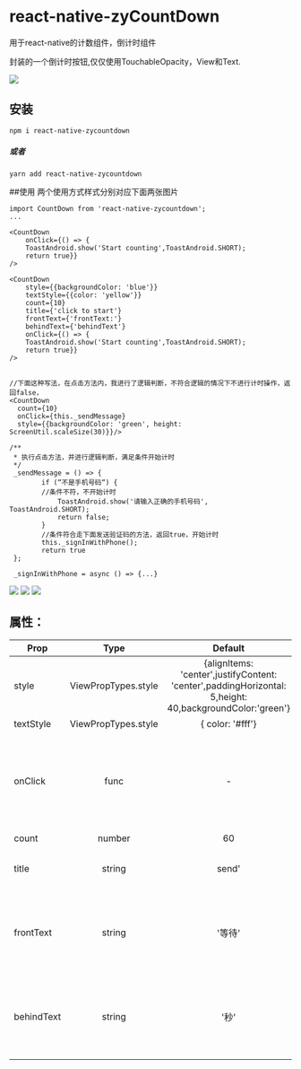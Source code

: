 # react-native-zyCountDown
用于react-native的计数组件，倒计时组件

  封装的一个倒计时按钮,仅仅使用TouchableOpacity，View和Text.  <br/>
  
![](3.gif)


## 安装
`npm i react-native-zycountdown`
#####   或者
`yarn add react-native-zycountdown`

##使用
两个使用方式样式分别对应下面两张图片
```
import CountDown from 'react-native-zycountdown';
...

<CountDown
    onClick={() => {
    ToastAndroid.show('Start counting',ToastAndroid.SHORT);
    return true}}
/>

<CountDown
    style={{backgroundColor: 'blue'}}
    textStyle={{color: 'yellow'}}
    count={10}
    title={'click to start'}
    frontText={'frontText:'}
    behindText={'behindText'}
    onClick={() => {
    ToastAndroid.show('Start counting',ToastAndroid.SHORT);
    return true}}
/>


//下面这种写法，在点击方法内，我进行了逻辑判断，不符合逻辑的情况下不进行计时操作，返回false，
<CountDown
  count={10}
  onClick={this._sendMessage}
  style={{backgroundColor: 'green', height: ScreenUtil.scaleSize(30)}}/>
                            
/**
 * 执行点击方法，并进行逻辑判断，满足条件开始计时
 */
 _sendMessage = () => {
        if (“不是手机号码“) {
        //条件不符，不开始计时
            ToastAndroid.show('请输入正确的手机号码', ToastAndroid.SHORT);
            return false; 
        }
        //条件符合走下面发送验证码的方法，返回true，开始计时
        this._signInWithPhone();
        return true
 };         
 
 _signInWithPhone = async () => {...}
```
![](1.gif)
![](2.gif)
![](4.gif)

## 属性：
| Prop | Type | Default | Description
| ---------- | :-----------:         |:---------------:| -----------|
| style      | ViewPropTypes.style |{alignItems: 'center',justifyContent: 'center',paddingHorizontal: 5,height: 40,backgroundColor:'green'}              |组件的样式 
| textStyle      | ViewPropTypes.style               |  { color: '#fff'}               |文字的样式 
| onClick  | func   | -               |点击组件时触发的方法，返回true则触发计数，返回false则不触发计数
| count  | number   | 60               |初始数字
| title  | string   | send'              |未计时的时候显示的文字
| frontText  | string   | '等待'               |计数时数字左面的数字，用于计数时显示，可设为空字符串
| behindText  | string   | '秒'               |计数时数字右面的数字，用于计数时显示，可设为空字符串
